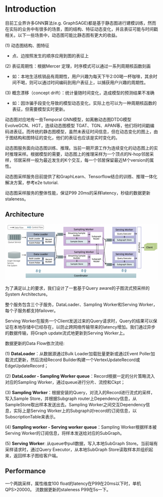 # Introduction
目前工业界许多GNN算法(e.g. GraphSAGE)都是基于静态图进行建模训练，然而在实际的业务中有很多的场景，图的结构、特征动态变化，并且表征可能与时间戳相关。以下一些场景中，动态图可能比静态图有更大的收益。

(1) 动态图结构、图特征

  - 点、边按照发生的顺序应用到图的表征上

(2) 表征周期性：根据Mercer 定理，时序模式可以通过一系列周期核函数刻画

  - 如：本地生活核销品有周期性，用户兴趣为每天下午2:00喝一杯咖啡，其余时间不喝，则可以通过时间编码到用户表征上，以捕获用户兴趣的周期性。

(3) 概念漂移（concept drift）：统计量随时间变化，造成模型的预测结果不准确

  - 如：因诈骗手段变化导致的模型动态变化，实际上也可以为一种周期核函数的表征，但需要模型实时更新。

动态图对应地有一些Temporal GNN模型，如离散动态图DTDG模型EvolveGCN、HGT，连续动态图模型
TGAT、TGN、APAN等，他们将时间戳编码进表征。而传统的静态图模型，虽然未表征时间信息，但在动态变化的图上，由于图结构和图特征的变化，他们的表征也应该是实时变化的。

动态图服务面向动态图训练、推理。当前一期开源工作为连续变化的动态图上的实时推理采样。根据模型的需要，动态图上的推理采样为一个顶点的N-hop邻居采样，邻居采样一般为最近发生的K个交互，每一个邻居保留最近M个version的属性。

动态图采样服务目前提供了和GraphLearn、Tensorflow结合的训练、推理一体化解决方案，参考e2e tutorial.

动态图采样服务的整体性能，保证P99 20ms的采样latency，秒级的数据更新staleness。

## Architecture
![dgs_arch](../../images/dgs_arch.png)

为了满足以上的要求，我们设计了一套基于Query aware的子图流式预采样的System Architecture。

整个服务包含三个子服务，DataLoader、Sampling Worker和Serving Worker，每个子服务都支持failover。

Serving Worker在服务一个Client发送过来的Query请求时，Query的结果可以保证在本地存储中已经存在，以防止跨网络传输带来的latency增加。我们通过异步的数据传输，将Graph update流式地更新到Serving Worker上。

数据更新的Data Flow依次流经:

(1) **DataLoader**：从数据源通过Bulk Loader加载批量更新或通过Event Poller加载流式更新，然后流经Record Builder构建一个VertexUpdateRecord或EdgeUpdateRecord；

(2) **DataLoader - Sampling Worker queue**：Record根据一定的分片策略流入对应的Sampling Worker，通过queue进行分片、流控和Ckpt；

(3) **Sampling Worker**：根据安装的Query，对流入的Record进行流式的采样，写入Sample Store，并根据Subgraph router上Dependency信息，从SampleStore取出样本发送出去。Sampling Worker之间交互Dependency信息，实际上是Serving Worker上的Subgraph对record的订阅信息，以SubscriptionTable来表示。

(4) **Sampling worker - Serving worker queue**：Sampling Worker根据样本被Serving Worker的订阅信息，将样本发送给对应的SubGraph。

(5) **Serving Worker**: 从queue中pull数据，写入本地SubGraph Store。当前端有采样请求时，通过Query Executor，从本地SubGraph Store读取样本并组织起来，返回样本子图给客户端。

## Performance
一个两跳采样，属性维度100 float的latency在P99在20ms以下时，单机QPS>20000。
流数据更新的staleness P99在5s一下。
